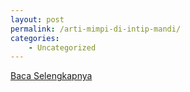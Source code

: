 ```yaml
---
layout: post
permalink: /arti-mimpi-di-intip-mandi/
categories:
    - Uncategorized
---
```


[Baca Selengkapnya](/04)